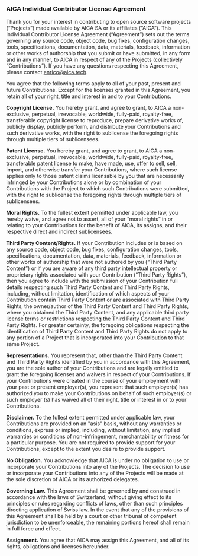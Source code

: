 ### AICA Individual Contributor License Agreement

Thank you for your interest in contributing to open source software projects (“Projects”) made available by AICA SA or
its affiliates (“AICA”). This Individual Contributor License Agreement (“Agreement”) sets out the terms governing any
source code, object code, bug fixes, configuration changes, tools, specifications, documentation, data, materials,
feedback, information or other works of authorship that you submit or have submitted, in any form and in any manner, to
AICA in respect of any of the Projects (collectively “Contributions”). If you have any questions respecting this
Agreement, please contact enrico@aica.tech.

You agree that the following terms apply to all of your past, present and future Contributions. Except for the licenses
granted in this Agreement, you retain all of your right, title and interest in and to your Contributions.

**Copyright License.** You hereby grant, and agree to grant, to AICA a non-exclusive, perpetual, irrevocable, worldwide,
fully-paid, royalty-free, transferable copyright license to reproduce, prepare derivative works of, publicly display,
publicly perform, and distribute your Contributions and such derivative works, with the right to sublicense the
foregoing rights through multiple tiers of sublicensees.

**Patent License.** You hereby grant, and agree to grant, to AICA a non-exclusive, perpetual, irrevocable,
worldwide, fully-paid, royalty-free, transferable patent license to make, have made, use, offer to sell, sell,
import, and otherwise transfer your Contributions, where such license applies only to those patent claims
licensable by you that are necessarily infringed by your Contributions alone or by combination of your
Contributions with the Project to which such Contributions were submitted, with the right to sublicense the
foregoing rights through multiple tiers of sublicensees.

**Moral Rights.** To the fullest extent permitted under applicable law, you hereby waive, and agree not to
assert, all of your “moral rights” in or relating to your Contributions for the benefit of AICA, its assigns, and
their respective direct and indirect sublicensees.

**Third Party Content/Rights.** If your Contribution includes or is based on any source code, object code, bug
fixes, configuration changes, tools, specifications, documentation, data, materials, feedback, information or
other works of authorship that were not authored by you (“Third Party Content”) or if you are aware of any
third party intellectual property or proprietary rights associated with your Contribution (“Third Party Rights”),
then you agree to include with the submission of your Contribution full details respecting such Third Party
Content and Third Party Rights, including, without limitation, identification of which aspects of your
Contribution contain Third Party Content or are associated with Third Party Rights, the owner/author of the
Third Party Content and Third Party Rights, where you obtained the Third Party Content, and any applicable
third party license terms or restrictions respecting the Third Party Content and Third Party Rights. For greater
certainty, the foregoing obligations respecting the identification of Third Party Content and Third Party Rights
do not apply to any portion of a Project that is incorporated into your Contribution to that same Project.

**Representations.** You represent that, other than the Third Party Content and Third Party Rights identified by
you in accordance with this Agreement, you are the sole author of your Contributions and are legally entitled
to grant the foregoing licenses and waivers in respect of your Contributions. If your Contributions were
created in the course of your employment with your past or present employer(s), you represent that such
employer(s) has authorized you to make your Contributions on behalf of such employer(s) or such employer
(s) has waived all of their right, title or interest in or to your Contributions.

**Disclaimer.** To the fullest extent permitted under applicable law, your Contributions are provided on an "asis"
basis, without any warranties or conditions, express or implied, including, without limitation, any implied
warranties or conditions of non-infringement, merchantability or fitness for a particular purpose. You are not
required to provide support for your Contributions, except to the extent you desire to provide support.

**No Obligation.** You acknowledge that AICA is under no obligation to use or incorporate your Contributions
into any of the Projects. The decision to use or incorporate your Contributions into any of the Projects will be
made at the sole discretion of AICA or its authorized delegates.

**Governing Law.** This Agreement shall be governed by and construed in accordance with the laws of Switzerland, without
giving effect to its principles or rules regarding conflicts of laws, other than such principles directing application
of Swiss law. In the event that any of the provisions of this Agreement shall be held by a court or other tribunal of
competent jurisdiction to be unenforceable, the remaining portions hereof shall remain in full force and effect.

**Assignment.** You agree that AICA may assign this Agreement, and all of its rights, obligations and licenses
hereunder.